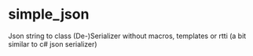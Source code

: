 # simple_json
Json string to class (De-)Serializer without macros, templates or rtti (a bit similar to c# json serializer)
